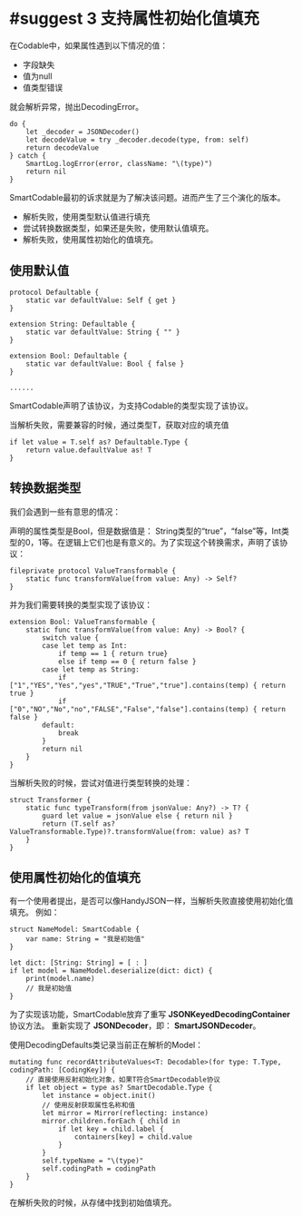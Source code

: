 # #suggest 3 支持属性初始化值填充



在Codable中，如果属性遇到以下情况的值： 

* 字段缺失
* 值为null
* 值类型错误

就会解析异常，抛出DecodingError。

```
do {
    let _decoder = JSONDecoder()
    let decodeValue = try _decoder.decode(type, from: self)
    return decodeValue
} catch {
    SmartLog.logError(error, className: "\(type)")
    return nil
}
```



SmartCodable最初的诉求就是为了解决该问题。进而产生了三个演化的版本。

* 解析失败，使用类型默认值进行填充
* 尝试转换数据类型，如果还是失败，使用默认值填充。
* 解析失败，使用属性初始化的值填充。



## 使用默认值

```
protocol Defaultable {
    static var defaultValue: Self { get }
}

extension String: Defaultable {
    static var defaultValue: String { "" }
}

extension Bool: Defaultable {
    static var defaultValue: Bool { false }
}

......
```

SmartCodable声明了该协议，为支持Codable的类型实现了该协议。

当解析失败，需要兼容的时候，通过类型T，获取对应的填充值

```
if let value = T.self as? Defaultable.Type {
    return value.defaultValue as! T
}
```



## 转换数据类型

我们会遇到一些有意思的情况： 

声明的属性类型是Bool，但是数据值是： String类型的“true”，“false”等，Int类型的0，1等。在逻辑上它们也是有意义的。为了实现这个转换需求，声明了该协议：

```
fileprivate protocol ValueTransformable {
    static func transformValue(from value: Any) -> Self?
}
```

并为我们需要转换的类型实现了该协议： 

```
extension Bool: ValueTransformable {
    static func transformValue(from value: Any) -> Bool? {
        switch value {
        case let temp as Int:
            if temp == 1 { return true}
            else if temp == 0 { return false }
        case let temp as String:
            if ["1","YES","Yes","yes","TRUE","True","true"].contains(temp) { return true }
            if ["0","NO","No","no","FALSE","False","false"].contains(temp) { return false }
        default:
            break
        }
        return nil
    }
}
```

当解析失败的时候，尝试对值进行类型转换的处理：

```
struct Transformer {
    static func typeTransform(from jsonValue: Any?) -> T? {
        guard let value = jsonValue else { return nil }
        return (T.self as? ValueTransformable.Type)?.transformValue(from: value) as? T
    }
}
```



## 使用属性初始化的值填充

有一个使用者提出，是否可以像HandyJSON一样，当解析失败直接使用初始化值填充。 例如：

```
struct NameModel: SmartCodable {
    var name: String = "我是初始值"
}

let dict: [String: String] = [ : ]
if let model = NameModel.deserialize(dict: dict) {
    print(model.name)
    // 我是初始值
}
```

为了实现该功能，SmartCodable放弃了重写 **JSONKeyedDecodingContainer** 协议方法。 重新实现了 **JSONDecoder**，即： **SmartJSONDecoder**。

使用DecodingDefaults类记录当前正在解析的Model：

```
mutating func recordAttributeValues<T: Decodable>(for type: T.Type, codingPath: [CodingKey]) {
    // 直接使用反射初始化对象，如果T符合SmartDecodable协议
    if let object = type as? SmartDecodable.Type {
        let instance = object.init()
        // 使用反射获取属性名称和值
        let mirror = Mirror(reflecting: instance)
        mirror.children.forEach { child in
            if let key = child.label {
                containers[key] = child.value
            }
        }
        self.typeName = "\(type)"
        self.codingPath = codingPath
    }
}
```

在解析失败的时候，从存储中找到初始值填充。 